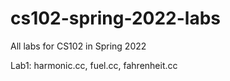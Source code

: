 # cs102-spring-2022-labs
All labs for CS102 in Spring 2022

Lab1: harmonic.cc, fuel.cc, fahrenheit.cc
